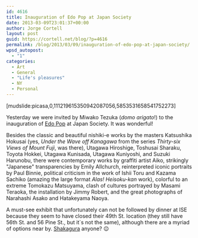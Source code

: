```yaml
---
id: 4616
title: Inauguration of Edo Pop at Japan Society
date: 2013-03-09T23:01:37+00:00
author: Jorge Cortell
layout: post
guid: https://cortell.net/blog/?p=4616
permalink: /blog/2013/03/09/inauguration-of-edo-pop-at-japan-society/
wpsd_autopost:
  - "1"
categories:
  - Art
  - General
  - "Life's pleasures"
  - NY
  - Personal
---
```

[mudslide:picasa,0,111219615350942087056,5853531658541752273]

Yesterday we were invited by Miwako Tezuka (_domo arigato_!) to the inauguration of <a title="https://www.japansociety.org/event/edo-pop-the-graphic-impact-of-japanese-prints" href="https://www.japansociety.org/event/edo-pop-the-graphic-impact-of-japanese-prints" target="_blank">Edo Pop</a> at Japan Society. It was wonderful!

Besides the classic and beautiful nishiki-e works by the masters Katsushika Hokusai (yes, _Under the Wave off Kanagawa_ from the series _Thirty-six Views of Mount Fuji_, was there), Utagawa Hiroshige, Toshusai Sharaku, Toyota Hokkei, Utagawa Kunisada, Utagawa Kuniyoshi, and Suzuki Harunobu, there were contemporary works by graffiti artist Aiko, strikingly "Japanese" transparencies by Emily Allchurch, reinterpreted iconic portraits by Paul Binnie, political criticism in the work of Ishii Toru and Kazama Sachiko (amazing the large format _Alas! Heisoku-kan_ work), colorful to an extreme Tomokazu Matsuyama, clash of cultures portrayed by Masami Teraoka, the installation by Jimmy Robert, and the great photographs of Narahashi Asako and Hatakeyama Naoya.

A must-see exhibit that unfortunately can not be followed by dinner at ISE because they seem to have closed their 49th St. location (they still have 56th St. and 56 Pine St., but it`s not the same), although there are a myriad of options near by. <a title="https://www.sakagura.com" href="https://www.sakagura.com" target="_blank">Shakagura</a> anyone? 😉